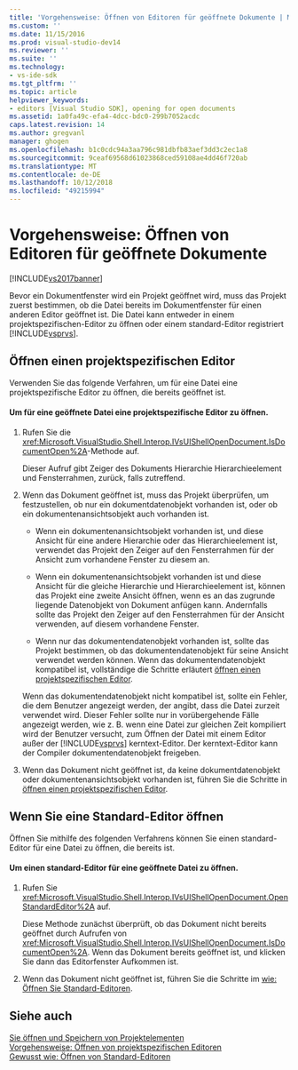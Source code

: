 ```yaml
---
title: 'Vorgehensweise: Öffnen von Editoren für geöffnete Dokumente | Microsoft-Dokumentation'
ms.custom: ''
ms.date: 11/15/2016
ms.prod: visual-studio-dev14
ms.reviewer: ''
ms.suite: ''
ms.technology:
- vs-ide-sdk
ms.tgt_pltfrm: ''
ms.topic: article
helpviewer_keywords:
- editors [Visual Studio SDK], opening for open documents
ms.assetid: 1a0fa49c-efa4-4dcc-bdc0-299b7052acdc
caps.latest.revision: 14
ms.author: gregvanl
manager: ghogen
ms.openlocfilehash: b1c0cdc94a3aa796c981dbfb83aef3dd3c2ec1a8
ms.sourcegitcommit: 9ceaf69568d61023868ced59108ae4dd46f720ab
ms.translationtype: MT
ms.contentlocale: de-DE
ms.lasthandoff: 10/12/2018
ms.locfileid: "49215994"
---
```

# <a name="how-to-open-editors-for-open-documents"></a>Vorgehensweise: Öffnen von Editoren für geöffnete Dokumente
[!INCLUDE[vs2017banner](../includes/vs2017banner.md)]

Bevor ein Dokumentfenster wird ein Projekt geöffnet wird, muss das Projekt zuerst bestimmen, ob die Datei bereits im Dokumentfenster für einen anderen Editor geöffnet ist. Die Datei kann entweder in einem projektspezifischen-Editor zu öffnen oder einem standard-Editor registriert [!INCLUDE[vsprvs](../includes/vsprvs-md.md)].  
  
## <a name="opening-a-project-specific-editor"></a>Öffnen einen projektspezifischen Editor  
 Verwenden Sie das folgende Verfahren, um für eine Datei eine projektspezifische Editor zu öffnen, die bereits geöffnet ist.  
  
#### <a name="to-open-a-project-specific-editor-for-an-open-file"></a>Um für eine geöffnete Datei eine projektspezifische Editor zu öffnen.  
  
1.  Rufen Sie die <xref:Microsoft.VisualStudio.Shell.Interop.IVsUIShellOpenDocument.IsDocumentOpen%2A>-Methode auf.  
  
     Dieser Aufruf gibt Zeiger des Dokuments Hierarchie Hierarchieelement und Fensterrahmen, zurück, falls zutreffend.  
  
2.  Wenn das Dokument geöffnet ist, muss das Projekt überprüfen, um festzustellen, ob nur ein dokumentdatenobjekt vorhanden ist, oder ob ein dokumentenansichtsobjekt auch vorhanden ist.  
  
    -   Wenn ein dokumentenansichtsobjekt vorhanden ist, und diese Ansicht für eine andere Hierarchie oder das Hierarchieelement ist, verwendet das Projekt den Zeiger auf den Fensterrahmen für der Ansicht zum vorhandene Fenster zu diesem an.  
  
    -   Wenn ein dokumentenansichtsobjekt vorhanden ist und diese Ansicht für die gleiche Hierarchie und Hierarchieelement ist, können das Projekt eine zweite Ansicht öffnen, wenn es an das zugrunde liegende Datenobjekt von Dokument anfügen kann. Andernfalls sollte das Projekt den Zeiger auf den Fensterrahmen für der Ansicht verwenden, auf diesem vorhandene Fenster.  
  
    -   Wenn nur das dokumentendatenobjekt vorhanden ist, sollte das Projekt bestimmen, ob das dokumentendatenobjekt für seine Ansicht verwendet werden können. Wenn das dokumentendatenobjekt kompatibel ist, vollständige die Schritte erläutert [öffnen einen projektspezifischen Editor](../extensibility/how-to-open-project-specific-editors.md).  
  
     Wenn das dokumentendatenobjekt nicht kompatibel ist, sollte ein Fehler, die dem Benutzer angezeigt werden, der angibt, dass die Datei zurzeit verwendet wird. Dieser Fehler sollte nur in vorübergehende Fälle angezeigt werden, wie z. B. wenn eine Datei zur gleichen Zeit kompiliert wird der Benutzer versucht, zum Öffnen der Datei mit einem Editor außer der [!INCLUDE[vsprvs](../includes/vsprvs-md.md)] kerntext-Editor. Der kerntext-Editor kann der Compiler dokumentendatenobjekt freigeben.  
  
3.  Wenn das Dokument nicht geöffnet ist, da keine dokumentdatenobjekt oder dokumentenansichtsobjekt vorhanden ist, führen Sie die Schritte in [öffnen einen projektspezifischen Editor](../extensibility/how-to-open-project-specific-editors.md).  
  
## <a name="opening-a-standard-editor"></a>Wenn Sie eine Standard-Editor öffnen  
 Öffnen Sie mithilfe des folgenden Verfahrens können Sie einen standard-Editor für eine Datei zu öffnen, die bereits ist.  
  
#### <a name="to-open-a-standard-editor-for-an-open-file"></a>Um einen standard-Editor für eine geöffnete Datei zu öffnen.  
  
1.  Rufen Sie <xref:Microsoft.VisualStudio.Shell.Interop.IVsUIShellOpenDocument.OpenStandardEditor%2A> auf.  
  
     Diese Methode zunächst überprüft, ob das Dokument nicht bereits geöffnet durch Aufrufen von <xref:Microsoft.VisualStudio.Shell.Interop.IVsUIShellOpenDocument.IsDocumentOpen%2A>. Wenn das Dokument bereits geöffnet ist, und klicken Sie dann das Editorfenster Aufkommen ist.  
  
2.  Wenn das Dokument nicht geöffnet ist, führen Sie die Schritte im [wie: Öffnen Sie Standard-Editoren](../extensibility/how-to-open-standard-editors.md).  
  
## <a name="see-also"></a>Siehe auch  
 [Sie öffnen und Speichern von Projektelementen](../extensibility/internals/opening-and-saving-project-items.md)   
 [Vorgehensweise: Öffnen von projektspezifischen Editoren](../extensibility/how-to-open-project-specific-editors.md)   
 [Gewusst wie: Öffnen von Standard-Editoren](../extensibility/how-to-open-standard-editors.md)

